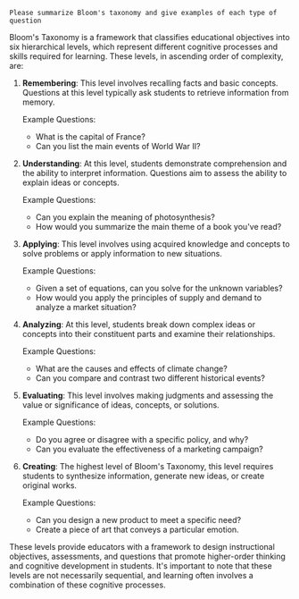 `Please summarize Bloom's taxonomy and give examples of each type of question
`


Bloom's Taxonomy is a framework that classifies educational objectives into six hierarchical levels, which represent different cognitive processes and skills required for learning. These levels, in ascending order of complexity, are:

1. **Remembering**: This level involves recalling facts and basic concepts. Questions at this level typically ask students to retrieve information from memory.

   Example Questions:
   - What is the capital of France?
   - Can you list the main events of World War II?

2. **Understanding**: At this level, students demonstrate comprehension and the ability to interpret information. Questions aim to assess the ability to explain ideas or concepts.

   Example Questions:
   - Can you explain the meaning of photosynthesis?
   - How would you summarize the main theme of a book you've read?

3. **Applying**: This level involves using acquired knowledge and concepts to solve problems or apply information to new situations.

   Example Questions:
   - Given a set of equations, can you solve for the unknown variables?
   - How would you apply the principles of supply and demand to analyze a market situation?

4. **Analyzing**: At this level, students break down complex ideas or concepts into their constituent parts and examine their relationships.

   Example Questions:
   - What are the causes and effects of climate change?
   - Can you compare and contrast two different historical events?

5. **Evaluating**: This level involves making judgments and assessing the value or significance of ideas, concepts, or solutions.

   Example Questions:
   - Do you agree or disagree with a specific policy, and why?
   - Can you evaluate the effectiveness of a marketing campaign?

6. **Creating**: The highest level of Bloom's Taxonomy, this level requires students to synthesize information, generate new ideas, or create original works.

   Example Questions:
   - Can you design a new product to meet a specific need?
   - Create a piece of art that conveys a particular emotion.

These levels provide educators with a framework to design instructional objectives, assessments, and questions that promote higher-order thinking and cognitive development in students. It's important to note that these levels are not necessarily sequential, and learning often involves a combination of these cognitive processes.